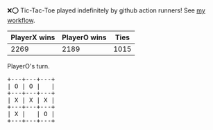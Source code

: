 :x::o: Tic-Tac-Toe played indefinitely by github action runners! See [my workflow](.github/workflows/play.yaml).

|PlayerX wins|PlayerO wins|Ties|
|-|-|-|
|2269|2189|1015|

PlayerO's turn.

<pre>
+---+---+---+
| O | O |   |
+---+---+---+
| X | X | X |
+---+---+---+
| X |   | O |
+---+---+---+
</pre>